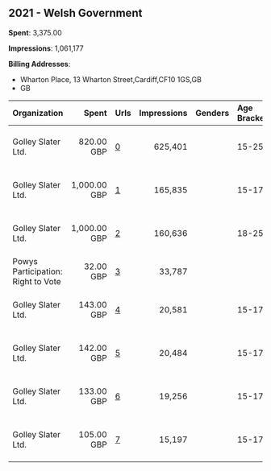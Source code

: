 ## 2021 - Welsh Government 
**Spent**: 3,375.00

**Impressions**: 1,061,177

**Billing Addresses**: 
- Wharton Place, 13 Wharton Street,Cardiff,CF10 1GS,GB
- GB

|Organization|Spent|Urls|Impressions|Genders|Age Brackets|Country Codes|Billing Addresses|
|:---|---:|:---|---:|:---|:---|:---|:---|
|Golley Slater Ltd.|820.00 GBP|[0](https://www.snap.com/political-ads/asset/dc78bf73d037bef2fb9a24a6a69d9d5f48797edf1f9fb779e964e542d5c65350?mediaType=mp4)|625,401||15-25|united kingdom|Wharton Place, 13 Wharton Street,Cardiff,CF10 1GS,GB|
|Golley Slater Ltd.|1,000.00 GBP|[1](https://www.snap.com/political-ads/asset/6ecd2e47fdcbeb036fcd258e990da37ac957b896809c32e8c6aa7fab050d81ac?mediaType=mp4)|165,835||15-17|united kingdom|Wharton Place, 13 Wharton Street,Cardiff,CF10 1GS,GB|
|Golley Slater Ltd.|1,000.00 GBP|[2](https://www.snap.com/political-ads/asset/37c5dbdd4ae1f6ee59f243218bf94d3396e5f68e5df6f8755cab8154f7085a09?mediaType=mp4)|160,636||18-25|united kingdom|Wharton Place, 13 Wharton Street,Cardiff,CF10 1GS,GB|
|Powys Participation: Right to Vote|32.00 GBP|[3](https://www.snap.com/political-ads/asset/af04ba95ec2b9d130ac93d5579c6615a87ec76eef5136ac03a274e9763e62111?mediaType=jpeg)|33,787|||united states|GB|
|Golley Slater Ltd.|143.00 GBP|[4](https://www.snap.com/political-ads/asset/451f8e0ded9e72a857e97e5404878b5dcf83b0a258e7eb9acfb4d5f03cd4d2af?mediaType=mp4)|20,581||15-17|united kingdom|Wharton Place, 13 Wharton Street,Cardiff,CF10 1GS,GB|
|Golley Slater Ltd.|142.00 GBP|[5](https://www.snap.com/political-ads/asset/394cc206e0440afde0a0834e2bfdac63cde1133767571d9be81fb1d47090f995?mediaType=mp4)|20,484||15-17|united kingdom|Wharton Place, 13 Wharton Street,Cardiff,CF10 1GS,GB|
|Golley Slater Ltd.|133.00 GBP|[6](https://www.snap.com/political-ads/asset/2b3f61481201fc5c7fb2604271dabcbd74c26bc58ce28451ff85160e57b97c9a?mediaType=mp4)|19,256||15-17|united kingdom|Wharton Place, 13 Wharton Street,Cardiff,CF10 1GS,GB|
|Golley Slater Ltd.|105.00 GBP|[7](https://www.snap.com/political-ads/asset/2265f8d3079c4ee4f0a0c94dbe2e7735d228a6440d5c7146f69b9f4815582b58?mediaType=mp4)|15,197||15-17|united kingdom|Wharton Place, 13 Wharton Street,Cardiff,CF10 1GS,GB|
